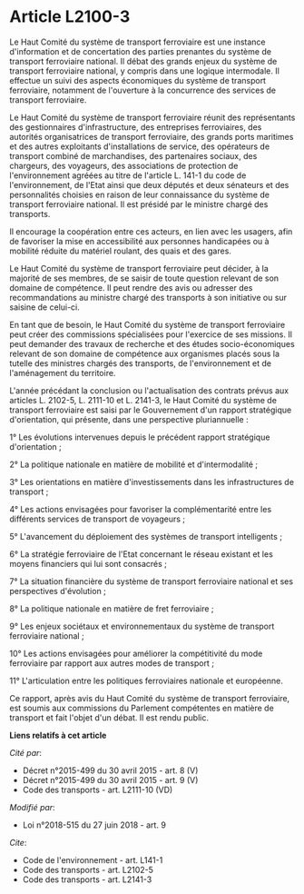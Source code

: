 # Article L2100-3

Le Haut Comité du système de transport ferroviaire est une instance d'information et de concertation des parties prenantes du
système de transport ferroviaire national. Il débat des grands enjeux du système de transport ferroviaire national, y compris
dans une logique intermodale. Il effectue un suivi des aspects économiques du système de transport ferroviaire, notamment de
l'ouverture à la concurrence des services de transport ferroviaire.

Le Haut Comité du système de transport ferroviaire réunit des représentants des gestionnaires d'infrastructure, des
entreprises ferroviaires, des autorités organisatrices de transport ferroviaire, des grands ports maritimes et des autres
exploitants d'installations de service, des opérateurs de transport combiné de marchandises, des partenaires sociaux, des
chargeurs, des voyageurs, des associations de protection de l'environnement agréées au titre de l'article L. 141-1 du code de
l'environnement, de l'Etat ainsi que deux députés et deux sénateurs et des personnalités choisies en raison de leur
connaissance du système de transport ferroviaire national. Il est présidé par le ministre chargé des transports.

Il encourage la coopération entre ces acteurs, en lien avec les usagers, afin de favoriser la mise en accessibilité aux
personnes handicapées ou à mobilité réduite du matériel roulant, des quais et des gares.

Le Haut Comité du système de transport ferroviaire peut décider, à la majorité de ses membres, de se saisir de toute question
relevant de son domaine de compétence. Il peut rendre des avis ou adresser des recommandations au ministre chargé des
transports à son initiative ou sur saisine de celui-ci.

En tant que de besoin, le Haut Comité du système de transport ferroviaire peut créer des commissions spécialisées pour
l'exercice de ses missions. Il peut demander des travaux de recherche et des études socio-économiques relevant de son domaine
de compétence aux organismes placés sous la tutelle des ministres chargés des transports, de l'environnement et de
l'aménagement du territoire.

L'année précédant la conclusion ou l'actualisation des contrats prévus aux articles L. 2102-5, L. 2111-10 et L. 2141-3, le
Haut Comité du système de transport ferroviaire est saisi par le Gouvernement d'un rapport stratégique d'orientation, qui
présente, dans une perspective pluriannuelle :

1° Les évolutions intervenues depuis le précédent rapport stratégique d'orientation ;

2° La politique nationale en matière de mobilité et d'intermodalité ;

3° Les orientations en matière d'investissements dans les infrastructures de transport ;

4° Les actions envisagées pour favoriser la complémentarité entre les différents services de transport de voyageurs ;

5° L'avancement du déploiement des systèmes de transport intelligents ;

6° La stratégie ferroviaire de l'Etat concernant le réseau existant et les moyens financiers qui lui sont consacrés ;

7° La situation financière du système de transport ferroviaire national et ses perspectives d'évolution ;

8° La politique nationale en matière de fret ferroviaire ;

9° Les enjeux sociétaux et environnementaux du système de transport ferroviaire national ;

10° Les actions envisagées pour améliorer la compétitivité du mode ferroviaire par rapport aux autres modes de transport ;

11° L'articulation entre les politiques ferroviaires nationale et européenne.

Ce rapport, après avis du Haut Comité du système de transport ferroviaire, est soumis aux commissions du Parlement
compétentes en matière de transport et fait l'objet d'un débat. Il est rendu public.

**Liens relatifs à cet article**

_Cité par_:

  - Décret n°2015-499 du 30 avril 2015 - art. 8 (V)
  - Décret n°2015-499 du 30 avril 2015 - art. 9 (V)
  - Code des transports - art. L2111-10 (VD)

_Modifié par_:

  - Loi n°2018-515 du 27 juin 2018 - art. 9

_Cite_:

  - Code de l'environnement - art. L141-1
  - Code des transports - art. L2102-5
  - Code des transports - art. L2141-3
